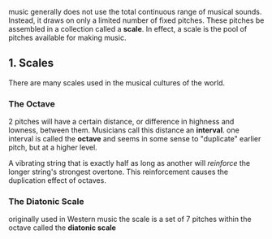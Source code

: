 music generally does not use the total continuous range of musical sounds. Instead, it draws on only a limited number of fixed pitches. These pitches be assembled in a collection called a **scale**. In effect, a scale is the pool of pitches available for making music.
## 1. Scales
There are many scales used in the musical cultures of the world.  

### The Octave
2 pitches will have a certain distance, or difference in highness and lowness, between them. Musicians call this distance an **interval**. one interval is called the **octave** and seems in some sense to "duplicate" earlier pitch, but at a higher level.

A vibrating string that is exactly half as long as another will *reinforce* the longer string's strongest overtone. This reinforcement causes the duplication effect of octaves.

### The Diatonic Scale
originally used in Western music the scale is a set of 7 pitches within the octave called the **diatonic scale**